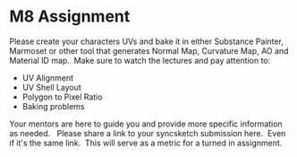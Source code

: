 # M8 Assignment 

<p>Please create your characters UVs and bake it in either Substance Painter, Marmoset or other tool that generates Normal Map, Curvature Map, AO and Material ID map.&nbsp; Make sure to watch the lectures and pay attention to:</p>
<ul>
<li>UV Alignment</li>
<li>UV Shell Layout</li>
<li>Polygon to Pixel Ratio</li>
<li>Baking problems</li>
</ul>
<p>Your mentors are here to guide you and provide more specific information as needed.&nbsp; &nbsp;<span>Please share a link to your syncsketch submission here.&nbsp; Even if it's the same link.&nbsp; This will serve as a metric for a turned in assignment.</span></p>